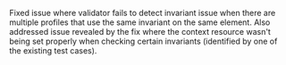 Fixed issue where validator fails to detect invariant issue when there are multiple profiles that use the same invariant on the same element. Also addressed issue revealed by the fix where the context resource wasn't being set properly when checking certain invariants (identified by one of the existing test cases).